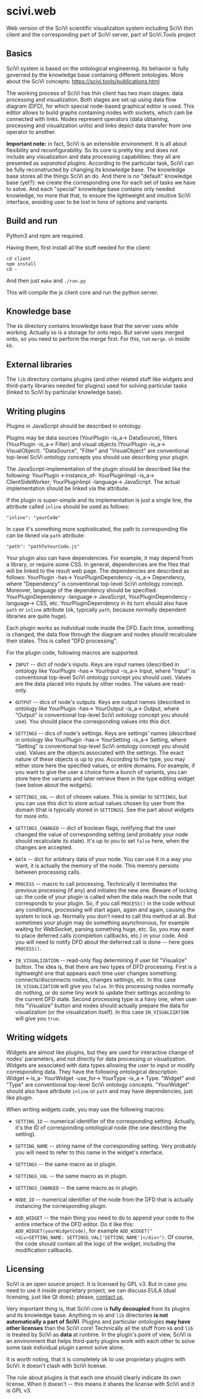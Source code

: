 # scivi.web

Web version of the SciVi scientific visualization system including SciVi thin client and the corresponding part of SciVi server, part of SciVi.Tools project

## Basics ##

SciVi system is based on the ontological engineering. Its behavior is fully governed by the knowledge base containing different ontologies. More about the SciVi concepts: https://scivi.tools/publications.html

The working process of SciVi has thin client has two main stages: data processing and visualization. Both stages are set up using data flow diagram (DFD), for which special node-based graphical editor is used. This editor allows to build graphs containing nodes with sockets, which cam be connected with links. Nodes represent operators (data obtaining, processing and visualization units) and links depict data transfer from one operator to another.

**Important note:** in fact, SciVi is an extensible environment. It is all about flexibility and reconfigurability. So its core is pretty tiny and does not include any visualization and data processing capabilities: they all are presented as *separated plugins*. According to the particular task, SciVi can be fully reconstructed by changing its knowledge base. The knowledge base stores all the things SciVi an do. And there is *no* "default" knowledge base (yet?): we create the corresponding one for each set of tasks we have to solve. And each "special" knowledge base contains only needed knowledge, no more that that, to ensure the lightweight and intuitive SciVi interface, avoiding user to be lost in tons of options and variants.

## Build and run ##

Python3 and npm are required.

Having them, first install all the stuff needed for the client:
```
cd client
npm install
cd -
```

And then just
```make```
and
```./run.py```

This will compile the js client core and run the python server.

## Knowledge base ##

The `kb` directory contains knowledge base that the server uses while working. Actually `kb` is a storage for onto repo. But server uses merged onto, so you need to perform the merge first. For this, run `merge.sh` inside `kb`.

## External libraries ##

The `lib` directory contains plugins (and other related stuff like widgets and third-party libraries needed for plugins) used for solving particular tasks (linked to SciVi by particular knowledge base).

## Writing plugins ##

Plugins in JavaScript should be described in ontology. 

Plugins may be data sources (YourPlugin -is_a-> DataSource), filters (YourPlugin -is_a-> Filter) and visual objects (YourPlugin -is_a-> VisualObject). "DataSource", "Filter" and "VisualObject" are conventional top-level SciVi ontology concepts you should use describing your plugin.

The JavaScript-implementation of the plugin should be described like the following: YourPlugin <-instance_of- YourPluginImpl -is_a-> ClientSideWorker; YourPluginImpl -language-> JavaScript. The actual implementation should be linked via the attribute.

If the plugin is super-simple and its implementation is just a single line, the attribute called `inline` should be used as follows:
```
"inline": "yourCode"
```

In case it's something more sophisticated, the path to corresponding file can be likned via `path` attribute:
```
"path": "pathToYourCode.js"
```

Your plugin also can have dependencies. For example, it may depend from a library, or require some CSS. In general, dependencies are the files that will be linked to the result web page. The dependencies are described as follows: YourPlugin -has-> YourPluginDependency -is_a-> Dependency, where "Dependency" is conventional top-level SciVi ontology concept. Moreover, language of the dependency should be specified: YourPluginDependency -language-> JavaScript, YourPluginDependency -language-> CSS, etc. YourPluginDependency in its turn should also have `path` or `inline` attribute (ok, typically `path`, because normally dependent libraries are quite huge).

Each plugin works as individual node inside the DFD. Each time, something is changed, the data flow through the diagram and nodes should recalculate their states. This is called "DFD processing".

For the plugin code, following macros are supported:

* `INPUT` -- dict of node's inputs. Keys are input names (described in ontology like YourPlugin -has-> YourInput -is_a-> Input, where "Input" is conventional top-level SciVi ontology concept you should use). Values are the data placed into inputs by other nodes. The values are read-only.

* `OUTPUT` -- dics of node's outputs. Keys are output names (described in ontology like YourPlugin -has-> YourOutput -is_a-> Output, where "Output" is conventional top-level SciVi ontology concept you should use). You should place the corresponding values into this dict.

* `SETTINGS` -- dics of node's settings. Keys are settings' names (described in ontology like YourPlugin -has-> YourSetting -is_a-> Setting, where "Setting" is conventional top-level SciVi ontology concept you should use). Values are the objects associated with the settings. The exact nature of these objects is up to you. According to the type, you may either store here the specified values, or entire domains. For example, if you want to give the user a choice form a bunch of variants, you can store here the variants and later retrieve them in the type editing widget (see below about the widgets).

* `SETTINGS_VAL` -- dict of chosen values. This is similar to `SETTINGS`, but you can use this dict to store actual values chosen by user from the domain (that is typically stored in `SETTINGS`). See the part about widgets for more info.

* `SETTINGS_CHANGED` -- dict of boolean flags, notifying that the user changed the value of corresponding setting (and probably your node should recalculate its state). It's up to you to set `false` here, when the changes are accepted.

* `DATA` -- dict for arbitrary data of your node. You can use it in a way you want, it is actually the memory of the node. This memory persists between processing calls.

* `PROCESS` -- macro to call processing. Technically it terminates the previous processing (if any) and initiates the new one. Beware of locking up: the code of your plugin is called when the data reach the node that corresponds to your plugin. So, if you call `PROCESS()` in the code without any conditions, processing will start again, again and again, causing the system to lock up. Normally you don't need to call this method at all. But sometimes your plugin may do something asynchronous, for example waiting for WebSocket, parsing something huge, etc. So, you may want to place deferred calls (completion callbacks, etc.) in your code. And you will need to notify DFD about the deferred call is done -- here goes `PROCESS()`.

* `IN_VISUALIZATION` -- read-only flag determining if user hit "Visualize" button. The idea is, that there are two types of DFD processing. First is a lightweight one that appears each time user changes something: connects/disconnects nodes, changes settings, etc. In this case `IN_VISUALIZATION` will give you `false`. In this processing nodes normally do nothing, or do some tiny work to update their settings according to the current DFD state. Second processing type is a havy one, when user hits "Visualize" button and nodes should actually prepare the data for visualization (or the visualization itself). In this case `IN_VISUALIZATION` will give you `true`.

## Writing widgets ##

Widgets are almost like plugins, but they are used for interactive change of nodes' parameters, and not directly for data processing or visualization. Widgets are associated with data types allowing the user to input or modify corresponding data. They have the following ontological description: Widget <-is_a- YourWidget -use_for-> YourType -is_a-> Type. "Widget" and "Type" are conventional top-level SciVi ontology concepts. "YourWidget" should also have attribute `inline` or `path` and may have dependencies, just like plugin.

When writing widgets code, you may use the following macros:

* `SETTING_ID` -- numerical identifier of the corresponding setting. Actually, it's the ID of corresponding ontological node (the one describing the setting).

* `SETTING_NAME` -- string name of the corresponding setting. Very probably you will need to refer to this name in the widget's interface.

* `SETTINGS` -- the same macro as in plugin.

* `SETTINGS_VAL` -- the same macro as in plugin.

* `SETTINGS_CHANGED` -- the same macro as in plugin.

* `NODE_ID` -- numerical identifier of the node from the DFD that is actually instancing the corresponding plugin.

* `ADD_WIDGET` -- the main thing you need to do to append your code to the entire interface of the DFD editor. Do it like this:
`ADD_WIDGET(yourWidgetCode)`, for example `ADD_WIDGET("<div>SETTING_NAME: SETTINGS_VAL['SETTING_NAME']</div>")`. Of course, the code should contain all the logic of the widget, including the modification callbacks.

## Licensing ##

SciVi is an open source project. It is licensed by GPL v3. But in case you need to use it inside proprietary project, we can discuss EULA (dual licensing, just like Qt does); please, [contact us](mailto:info@scivi.tools).

Very important thing is, that SciVi core is **fully decoupled** from its plugins and its knowledge base. Anything in `kb` and `lib` directories **is not automatically a part of SciVi**. Plugins and particular ontologies **may have other licenses** than the SciVi core! Technically all the stuff from `kb` and `lib` is treated by SciVi as **data** at runtime. In the plugin's point of view, SciVi is an environment that helps third-party plugins work with each other to solve some task individual plugin cannot solve alone.

It is worth noting, that it is completely ok to use proprietary plugins with SciVi: it doesn't clash with SciVi license.

The rule about plugins is that each one should clearly indicate its own license. When it doesn't -- this means it shares the license with SciVi and it is GPL v3. 
